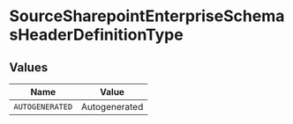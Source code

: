 # SourceSharepointEnterpriseSchemasHeaderDefinitionType


## Values

| Name            | Value           |
| --------------- | --------------- |
| `AUTOGENERATED` | Autogenerated   |
